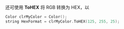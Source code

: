 还可使用 **ToHEX** 将 RGB 转换为 HEX，以

```cpp
Color clrMyColor = Color();
string HexFormat = clrMyColor.ToHEX(125, 255, 25);
```
